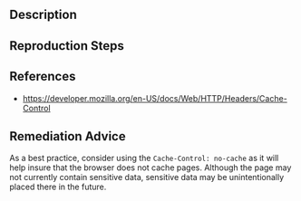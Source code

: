 ## Description


## Reproduction Steps


## References

- https://developer.mozilla.org/en-US/docs/Web/HTTP/Headers/Cache-Control


## Remediation Advice

As a best practice, consider using the `Cache-Control: no-cache` as it will help insure that the browser does not cache pages. Although the page may not currently contain sensitive data, sensitive data may be unintentionally placed there in the future.
